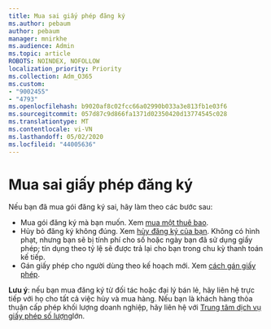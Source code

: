 ```yaml
---
title: Mua sai giấy phép đăng ký
ms.author: pebaum
author: pebaum
manager: mnirkhe
ms.audience: Admin
ms.topic: article
ROBOTS: NOINDEX, NOFOLLOW
localization_priority: Priority
ms.collection: Adm_O365
ms.custom:
- "9002455"
- "4793"
ms.openlocfilehash: b9020af8c02fcc66a02990b033a3e813fb1e03f6
ms.sourcegitcommit: 057d87c9d866fa1371d02350420d13774545c028
ms.translationtype: MT
ms.contentlocale: vi-VN
ms.lasthandoff: 05/02/2020
ms.locfileid: "44005636"
---
```

# <a name="purchased-wrong-subscription-license"></a>Mua sai giấy phép đăng ký

Nếu bạn đã mua gói đăng ký sai, hãy làm theo các bước sau:

- Mua gói đăng ký mà bạn muốn. Xem [mua một thuê bao](https://docs.microsoft.com/alchemyinsights/buy-a-subscription-to-office-365-for-business).
- Hủy bỏ đăng ký không đúng. Xem [hủy đăng ký của bạn](https://docs.microsoft.com/alchemyinsights/canceling-your-office-365-subscription).
Không có hình phạt, nhưng bạn sẽ bị tính phí cho số hoặc ngày bạn đã sử dụng giấy phép; tín dụng theo tỷ lệ sẽ được trả lại cho bạn trong chu kỳ thanh toán kế tiếp.
- Gán giấy phép cho người dùng theo kế hoạch mới. Xem [cách gán giấy phép](https://docs.microsoft.com/alchemyinsights/how-to-assign-a-license-to-a-user).

**Lưu ý**: nếu bạn mua đăng ký từ đối tác hoặc đại lý bán lẻ, hãy liên hệ trực tiếp với họ cho tất cả việc hủy và mua hàng. Nếu bạn là khách hàng thỏa thuận cấp phép khối lượng doanh nghiệp, hãy liên hệ với [Trung tâm dịch vụ giấy phép số lượng](https://support.microsoft.com/help/4471406/how-to-contact-the-microsoft-volume-licensing-service-center)lớn.
